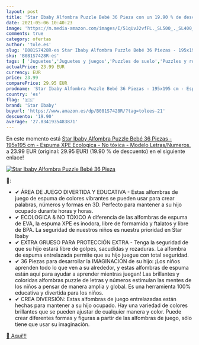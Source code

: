 ```yaml
---
layout: post
title: 'Star Ibaby Alfombra Puzzle Bebé 36 Pieza con un 19.90 % de descuento'
date: 2021-05-06 10:40:23
image: 'https://m.media-amazon.com/images/I/51qUvJ2vfFL._SL500_._SL400_.jpg'
comments: true
category: ofertas
author: 'tole.es'
slug: 'B081S7428R-es Star Ibaby Alfombra Puzzle Bebé 36 Piezas - 195x195 cm -...'
sku: 'B081S7428R-es'
tags: [ 'Juguetes','Juguetes y juegos','Puzzles de suelo','Puzzles y rompecabezas','bebé','star ibaby', ]
actualPrice: 23.99 EUR
currency: EUR
price: 23.99
comparePrice: 29.95 EUR
prodname: 'Star Ibaby Alfombra Puzzle Bebé 36 Piezas - 195x195 cm - Espuma XPE Ecologica - No tóxica - Modelo Letras/Numeros.'
country: 'es'
flag: '🇪🇸'
brand: 'Star Ibaby'
buyurl: 'https://www.amazon.es/dp/B081S7428R/?tag=tolees-21'
descuento: '19.90'
average: '27.8341935483871'
---
```


En este momento está [Star Ibaby Alfombra Puzzle Bebé 36 Piezas - 195x195 cm - Espuma XPE Ecologica - No tóxica - Modelo Letras/Numeros.](https://www.amazon.es/dp/B081S7428R/?tag=tolees-21) a 23.99 EUR (original: 29.95 EUR) (19.90 %  de descuento) en el siguiente enlace!

[![Star Ibaby Alfombra Puzzle Bebé 36 Pieza](https://m.media-amazon.com/images/I/51qUvJ2vfFL._SL500_._SL400_.jpg)](https://www.amazon.es/dp/B081S7428R/?tag=tolees-21)

🔎:

- ✔ ÁREA DE JUEGO DIVERTIDA Y EDUCATIVA - Estas alfombras de juego de espuma de colores vibrantes se pueden usar para crear palabras, números y formas en 3D. Perfecto para mantener a su hijo ocupado durante horas y horas.
- ✔ ECOLOGICA & NO TÓXICO A diferencia de las alfombras de espuma de EVA, la espuma XPE es inodora, libre de formamida y ftalatos y libre de BPA. La seguridad de nuestros niños es nuestra prioridad en Star Ibaby
- ✔ EXTRA GRUESO PARA PROTECCIÓN EXTRA - Tenga la seguridad de que su hijo estará libre de golpes, sacudidas y rozaduras. La alfombra de espuma entrelazada permite que su hijo juegue con total seguridad.
- ✔ 36 Piezas para desarrollar la IMAGINACIÓN de su hijo: ¡Los niños aprenden todo lo que ven a su alrededor, y estas alfombras de espuma están aquí para ayudar a aprender mientras juegan! Las brillantes y coloridas alfombras puzzle de letras y números estimulan las mentes de los niños a pensar de manera amplia y global. Es una herramienta 100% educativa y divertida para los niños.
- ✔ CREA DIVERSIÓN: Estas alfombras de juego entrelazadas están hechas para mantener a su hijo ocupado. Hay una variedad de colores brillantes que se pueden ajustar de cualquier manera y color. Puede crear diferentes formas y figuras a partir de las alfombras de juego, sólo tiene que usar su imaginación.

[🛒 Aquí!!!](https://www.amazon.es/dp/B081S7428R/?tag=tolees-21)
